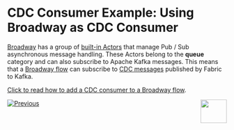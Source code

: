 # CDC Consumer Example: Using Broadway as CDC Consumer

[Broadway](/articles/19_Broadway/01_broadway_overview.md) has a group of [built-in Actors](/articles/19_Broadway/actors/04_queue_actors.md) that manage Pub / Sub asynchronous message handling. These Actors belong to the **queue** category and can also subscribe to Apache Kafka messages. This means that a [Broadway flow](/articles/19_Broadway/02a_broadway_flow_overview.md) can subscribe to [CDC messages](/articles/18_fabric_cdc/03_cdc_messages.md) published by Fabric to Kafka.

[Click to read how to add a CDC consumer to a Broadway flow](/articles/18_fabric_cdc/cdc_consumers/broadway/01_broadway_as_cdc_consumer.md).



[![Previous](/articles/images/Previous.png)](04_cdc_implementation_and_configuration.md)[<img align="right" width="60" height="54" src="/articles/images/Next.png">](06_cdc_implementation_and_configuration_exercise.md)

